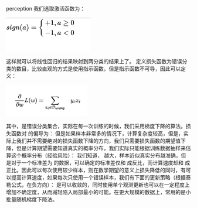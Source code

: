 perception
我们选取激活函数为：

![激活函数](https://github.com/bruceborgia/MarchineLearninigInAction/blob/master/ReadMeImagine/%E6%BF%80%E6%B4%BB%E5%87%BD%E6%95%B0.png)

这样就可以将线性回归的结果映射到两分类的结果上了。
定义损失函数为错误分类的数目，比较直观的方式是使用指示函数，但是指示函数不可导，因此可以定义：

![1](https://github.com/bruceborgia/MarchineLearninigInAction/blob/master/ReadMeImagine/%E6%8C%87%E7%A4%BA%E5%87%BD%E6%95%B0.png)

其中，是错误分类集合，实际在每一次训练的时候，我们采用梯度下降的算法。损失函数对  的偏导为：
但是如果样本非常多的情况下，计算复杂度较高，但是，实际上我们并不需要绝对的损失函数下降的方向，我们只需要损失函数的期望值下降，但是计算期望需要知道真实的概率分布，我们实际只能根据训练数据抽样来估算这个概率分布（经验风险）：
我们知道，  越大，样本近似真实分布越准确，但是对于一个标准差为  的数据，可以确定的标准差仅和  成反比，而计算速度却和  成正比。因此可以每次使用较少样本，则在数学期望的意义上损失降低的同时，有可以提高计算速度，如果每次只使用一个错误样本，我们有下面的更新策略（根据泰勒公式，在负方向）：
是可以收敛的，同时使用单个观测更新也可以在一定程度上增加不确定度，从而减轻陷入局部最小的可能。在更大规模的数据上，常用的是小批量随机梯度下降法。

